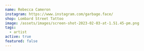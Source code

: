 ```yaml
---
name: Rebecca Cameron
instagram: https://www.instagram.com/garbage.face/
shop: Lombard Street Tattoo
image: /assets/images/screen-shot-2023-02-03-at-1.51.45-pm.png
tags:
  - artist
active: true
featured: false
---
```


